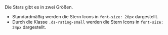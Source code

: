 Die Stars gibt es in zwei Größen.  

- Standardmäßig werden die Stern Icons in `font-size: 20px` dargestellt.
- Durch die Klasse `.ds-rating-small` werden die Stern Icons in `font-size: 24px` dargestellt.
